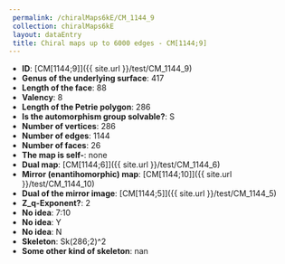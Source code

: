 ```yaml
--- 
 permalink: /chiralMaps6kE/CM_1144_9 
 collection: chiralMaps6kE
 layout: dataEntry
 title: Chiral maps up to 6000 edges - CM[1144;9]
---
```


- **ID**: [CM[1144;9]]({{ site.url }}/test/CM_1144_9)
- **Genus of the underlying surface**: 417
- **Length of the face**: 88
- **Valency**: 8
- **Length of the Petrie polygon**: 286
- **Is the automorphism group solvable?**: S
- **Number of vertices**: 286
- **Number of edges**: 1144
- **Number of faces**: 26
- **The map is self-**: none
- **Dual map**: [CM[1144;6]]({{ site.url }}/test/CM_1144_6)
- **Mirror (enantihomorphic) map**: [CM[1144;10]]({{ site.url }}/test/CM_1144_10)
- **Dual of the mirror image**: [CM[1144;5]]({{ site.url }}/test/CM_1144_5)
- **Z_q-Exponent?**: 2
- **No idea**:  7:10
- **No idea**: Y
- **No idea**: N
- **Skeleton**: Sk(286;2)^2
- **Some other kind of skeleton**: nan
